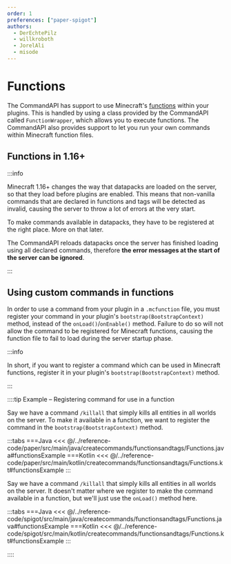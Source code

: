 ```yaml
---
order: 1
preferences: ["paper-spigot"]
authors:
  - DerEchtePilz
  - willkroboth
  - JorelAli
  - misode
---
```


# Functions

The CommandAPI has support to use Minecraft's [functions](https://minecraft.wiki/w/Function_(Java_Edition)) within your plugins. This is handled by using a class provided by the CommandAPI called `FunctionWrapper`, which allows you to execute functions. The CommandAPI also provides support to let you run your own commands within Minecraft function files.

## Functions in 1.16+

:::info

Minecraft 1.16+ changes the way that datapacks are loaded on the server, so that they load before plugins are enabled. This means that non-vanilla commands that are declared in functions and tags will be detected as invalid, causing the server to throw a lot of errors at the very start.

<div class="paper">

To make commands available in datapacks, they have to be registered at the right place. More on that later.

</div>
<div class="spigot">

The CommandAPI reloads datapacks once the server has finished loading using all declared commands, therefore **the error messages at the start of the server can be ignored**.

</div>

:::

## Using custom commands in functions

<div class="paper">

In order to use a command from your plugin in a `.mcfunction` file, you must register your command in your plugin's `bootstrap(BootstrapContext)` method, instead of the `onLoad()`/`onEnable()` method. Failure to do so will not allow the command to be registered for Minecraft functions, causing the function file to fail to load during the server startup phase.

:::info

In short, if you want to register a command which can be used in Minecraft functions, register it in your plugin's `bootstrap(BootstrapContext)` method.

:::

</div>

::::tip Example – Registering command for use in a function

<div class="paper">

Say we have a command `/killall` that simply kills all entities in all worlds on the server. To make it available in a function, we want to register the command in the `bootstrap(BootstrapContext)` method.

:::tabs
===Java
<<< @/../reference-code/paper/src/main/java/createcommands/functionsandtags/Functions.java#functionsExample
===Kotlin
<<< @/../reference-code/paper/src/main/kotlin/createcommands/functionsandtags/Functions.kt#functionsExample
:::

</div>
<div class="spigot">

Say we have a command `/killall` that simply kills all entities in all worlds on the server. It doesn't matter where we register to make the command available in a function, but we'll just use the `onLoad()` method here.

:::tabs
===Java
<<< @/../reference-code/spigot/src/main/java/createcommands/functionsandtags/Functions.java#functionsExample
===Kotlin
<<< @/../reference-code/spigot/src/main/kotlin/createcommands/functionsandtags/Functions.kt#functionsExample
:::

</div>

::::